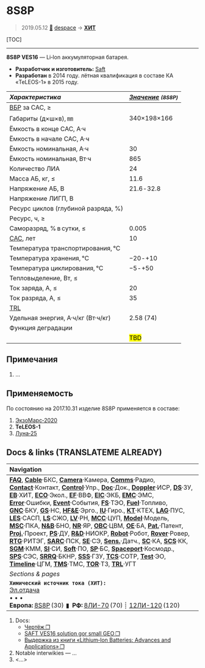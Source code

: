# 8S8P
> 2019.05.12 [🚀](../index/index.md) [despace](index.md) → **[ХИТ](eb.md)**

[TOC]

---

**8S8P VES16** — Li‑Ion аккумуляторная батарея.
   - **Разработчик и изготовитель:** [Saft](zz_saft.md)
   - **Разработан** в 2014 году. лётная квалификация в составе КА «TeLEOS-1» в 2015 году.

<small>

|*Характеристика*|*[Значение](si.md) <small>(8S8P)</small>*|
|:--|:--|
|[ВБР](srrq.md) за САС, ≥| |
|Габариты (д×ш×в), ㎜|340×198×166|
|Ёмкость в конце САС, А·ч| |
|Ёмкость в начале САС, А·ч| |
|Ёмкость номинальная, А·ч|30|
|Ёмкость номинальная, Вт·ч|865|
|Количество ЛИА|24|
|Масса АБ, кг, ≤|11.6|
|Напряжение АБ, В|21.6 ‑ 32.8|
|Напряжение ЛИГП, В| |
|Ресурс циклов (глубиной разряда, %)| |
|Ресурс, ч, ≥| |
|Саморазряд, % в сутки, ≤|0.005|
|[САС](lifetime.md), лет|10|
|Температура транспортирования, ℃| |
|Температура хранения, ℃|−20 ‑ +10|
|Температура циклирования, ℃|−5 ‑ +50|
|Тепловыделение, Вт, ≤| |
|Ток заряда, А, ≤|20|
|Ток разряда, А, ≤|35|
|[TRL](trl.md)| |
|Удельная энергия, А·ч/кг (Вт·ч/кг)|2.58 (74)|
|Функция деградации| |
| |<mark>TBD</mark>|

</small>



<p style="page-break-after:always"> </p>

## Примечания
   1. …



## Применяемость
По состоянию на 2017.10.31 изделие 8S8P применяется в составе:

   1. [ЭкзоМарс‑2020](экзомарс_2020.md)
   1. **TeLEOS-1**
   1. [Луна‑25](луна_25.md)



<p style="page-break-after:always"> </p>

## Docs & links (TRANSLATEME ALREADY)
|Navigation|
|:--|
|**[FAQ](faq.md)**, **[Cable](cable.md)**·БКС, **[Camera](cam.md)**·Камера, **[Comms](comms.md)**·Радио, **[Contact](contact.md)**·Контакт, **[Control](control.md)**·Упр., **[Doc](doc.md)**·Док., **[Doppler](doppler.md)**·ИСР, **[DS](ds.md)**·ЗУ, **[EB](eb.md)**·ХИТ, **[ECO](ecology.md)**·Экол., **[EF](ef.md)**·ВВФ, **[ElC](elc.md)**·ЭКБ, **[EMC](emc.md)**·ЭМС, **[Error](error.md)**·Ошибки, **[Event](event.md)**·События, **[FS](fs.md)**·ТЭО, **[Fuel](fuel.md)**·Топливо, **[GNC](gnc.md)**·БКУ, **[GS](scs.md)**·НС, **[HF&E](hfe.md)**·Эрго., **[IU](iu.md)**·Гиро., **[KT](kt.md)**·КТЕХ, **[LAG](lag.md)**·ПУC, **[LES](les.md)**·САСП, **[LS](ls.md)**·СЖО, **[LV](lv.md)**·РН, **[MCC](mcc.md)**·ЦУП, **[Model](model.md)**·Модель, **[MSC](sc.md)**·ПКА, **[N&B](nnb.md)**·БНО, **[NR](nr.md)**·ЯР, **[OBC](obc.md)**·ЦВМ, **[OE](oe.md)**·БА, **[Pat.](патент.md)**·Патент, **[Proj.](project.md)**·Проект, **[PS](ps.md)**·ДУ, **[R&D](rnd.md)**·НИОКР, **[Robot](robotics.md)**·Робот, **[Rover](rover.md)**·Ровер, **[RTG](rtg.md)**·РИТЭГ, **[SARC](sarc.md)**·ПСК, **[SE](se.md)**·СЭ, **[Sens.](sensor.md)**·Датч., **[SC](sc.md)**·КА, **[SCS](scs.md)**·КК, **[SGM](sgm.md)**·КММ, **[SI](si.md)**·СИ, **[Soft](soft.md)**·ПО, **[SP](sp.md)**·БС, **[Spaceport](spaceport.md)**·Космодр., **[SPS](sps.md)**·СЭС, **[SRRQ](srrq.md)**·БКНР, **[SSS](sss.md)**·ГЗУ, **[TCS](tcs.md)**·СОТР, **[Test](test.md)**·ЭО, **[Timeline](timeline.md)**·ЦГМ, **[TMS](tms.md)**·ТМС, **[TOR](tor.md)**·ТЗ, **[TRL](trl.md)**·УГТ|
|*Sections & pages*|
|**`Химический источник тока (ХИТ):`**<br> [Эл.отдача](charge_eff.md) <br>• • •<br> **Европа:** [8S8P](8s8p.md) (30)  ▮  **РФ:** [8ЛИ-70](8li_70.md) (70) ┊ [12ЛИ-120](12li_120.md) (120)|

   1. Docs:
      - [Чертёж ❐](f/sps/ves16_8s8p_gp24717_2017.pdf)
      - [SAFT VES16 solution gor small GEO ❐](f/sps/ves16_e3sconf_espc2017_06004.pdf)
      - [Выдержка из книги «Lithium‑Ion Batteries: Advances and Applications» ❐](f/sps/ves16_libaa_fragment.pdf)
   1. Notable interwikies — …
   1. <…>
